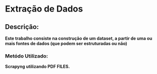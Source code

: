 # Extração de Dados
## Descrição:
**Este trabalho consiste na construção de um dataset, a partir de uma ou mais fontes de dados
(que podem ser estruturadas ou não)**

### Metódo Utilizado:
**Scrapyng utilizando PDF FILES.**

